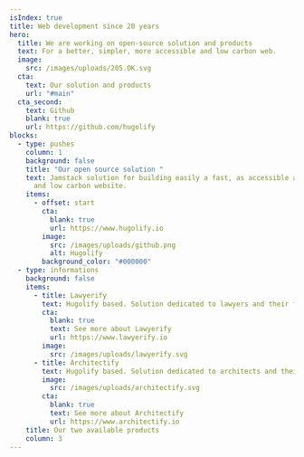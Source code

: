 ```yaml
---
isIndex: true
title: Web development since 20 years
hero:
  title: We are working on open-source solution and products
  text: For a better, simpler, more accessible and low carbon web.
  image:
    src: /images/uploads/205.OK.svg
  cta:
    text: Our solution and products
    url: "#main"
  cta_second:
    text: Github
    blank: true
    url: https://github.com/hugolify
blocks:
  - type: pushes
    column: 1
    background: false
    title: "Our open source solution "
    text: Jamstack solution for building easily a fast, as accessible as possible
      and low carbon website.
    items:
      - offset: start
        cta:
          blank: true
          url: https://www.hugolify.io
        image:
          src: /images/uploads/github.png
          alt: Hugolify
        background_color: "#000000"
  - type: informations
    background: false
    items:
      - title: Lawyerify
        text: Hugolify based. Solution dedicated to lawyers and their firms
        cta:
          blank: true
          text: See more about Lawyerify
          url: https://www.lawyerify.io
        image:
          src: /images/uploads/lawyerify.svg
      - title: Architectify
        text: Hugolify based. Solution dedicated to architects and their firms
        image:
          src: /images/uploads/architectify.svg
        cta:
          blank: true
          text: See more about Architectify
          url: https://www.architectify.io
    title: Our two available products
    column: 3
---
```

